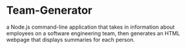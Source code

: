 # Team-Generator
 a Node.js command-line application that takes in information about employees on a software engineering team, then generates an HTML webpage that displays summaries for each person.
